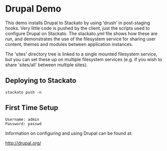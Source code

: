 # Drupal Demo

This demo installs Drupal to Stackato by using 'drush' in post-staging
hooks. Very little code is pushed by the client, just the scripts used
to configure Drupal on Stackato. The stackato.yml file shows how these
are run, and demonstrates the use of the filesystem service for sharing
user content, themes and modules between application instances.

The 'sites' directory tree is linked to a single mounted filesystem
service, but you can set these up on multiple filesystem services (e.g.
if you wish to share 'sites/all' between multiple sites).

## Deploying to Stackato

    stackato push -n

## First Time Setup

    Username: admin
    Password: passwd

Information on configuring and using Drupal can be found at:

 http://drupal.org/
